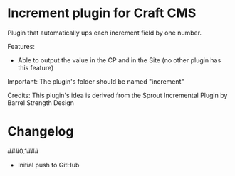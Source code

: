 Increment plugin for Craft CMS
=================

Plugin that automatically ups each increment field by one number.

Features:
- Able to output the value in the CP and in the Site (no other plugin has this feature)

Important:
The plugin's folder should be named "increment"

Credits:
This plugin's idea is derived from the Sprout Incremental Plugin by Barrel Strength Design

Changelog
=================
###0.1###
- Initial push to GitHub